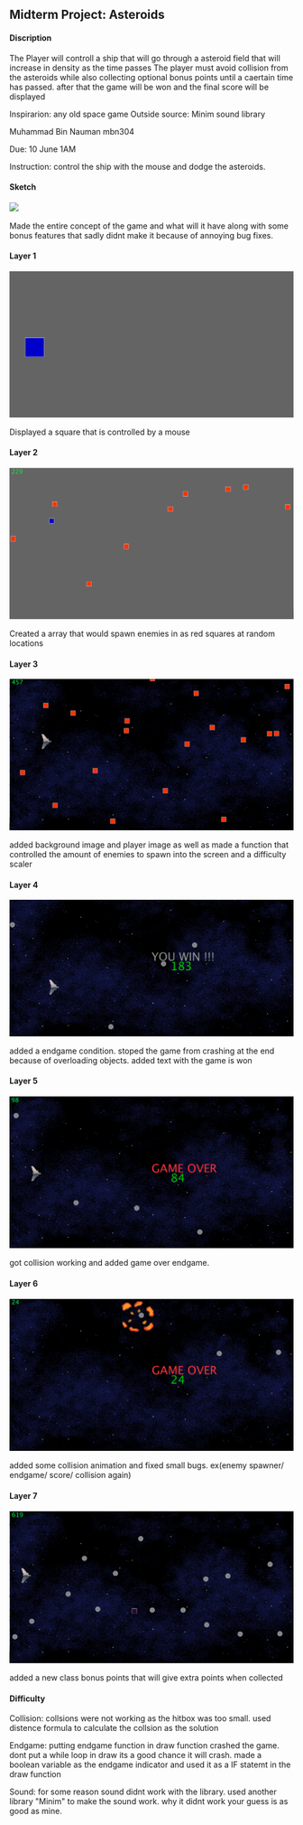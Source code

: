 ## Midterm Project: Asteroids

#### Discription

The Player will controll a ship that will go through a asteroid field that will increase in density as the time passes The player must avoid collision from the asteroids while also collecting optional bonus points until a caertain time has passed. after that the game will be won and the final score will be displayed

Inspirarion: any old space game 
Outside source: Minim sound library 

Muhammad Bin Nauman mbn304

Due: 10 June 1AM

Instruction: control the ship with the mouse and dodge the asteroids.

#### Sketch

![](sketch.jpg)

Made the entire concept of the game and what will it have along with some bonus features that sadly didnt make it because of annoying bug fixes.

#### Layer 1

![](pic1.png)

Displayed a square that is controlled by a mouse 

#### Layer 2

![](pic2.png)

Created a array that would spawn enemies in as red squares at random locations 

#### Layer 3

![](pic3.png)

added background image and player image as well as made a function that controlled the amount of enemies to spawn into the screen and a difficulty scaler 

#### Layer 4

![](pic4.png)

added a endgame condition. stoped the game from crashing at the end because of overloading objects. added text with the game is won 
 
 #### Layer 5

![](pic5.png)

got collision working and added game over endgame.

#### Layer 6

![](pic6.png)

added some collision animation and fixed small bugs. ex(enemy spawner/ endgame/ score/ collision again)

#### Layer 7

![](pic7.png)

added a new class bonus points that will give extra points when collected

#### Difficulty

Collision: collsions were not working as the hitbox was too small. used distence formula to calculate the collsion as the solution

Endgame: putting endgame function in draw function crashed the game. dont put a while loop in draw its a good chance it will crash. made a boolean variable as the endgame indicator and used it as a IF statemt in the draw function

Sound: for some reason sound didnt work with the library. used another library "Minim" to make the sound work. why it didnt work your guess is as good as mine.


